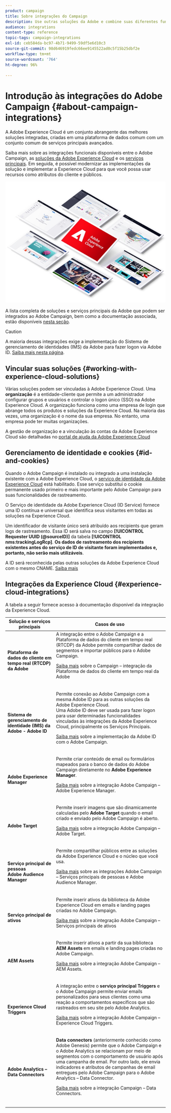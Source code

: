 ```yaml
---
product: campaign
title: Sobre integrações do Campaign
description: Use outras soluções da Adobe e combine suas diferentes funcionalidades com o Campaign.
audience: integrations
content-type: reference
topic-tags: campaign-integrations
exl-id: ceb584da-bc97-4b71-9499-59df5e6d10c3
source-git-commit: 98d646919fedc66ee9145522ad0c5f15b25dbf2e
workflow-type: tm+mt
source-wordcount: '764'
ht-degree: 96%

---
```


# Introdução às integrações do Adobe Campaign {#about-campaign-integrations}

A Adobe Experience Cloud é um conjunto abrangente das melhores soluções integradas, criadas em uma plataforma de dados comum com um conjunto comum de serviços principais avançados.

Saiba mais sobre as integrações funcionais disponíveis entre o Adobe Campaign, as [soluções da Adobe Experience Cloud](https://experienceleague.adobe.com/docs/core-services/interface/marketing-cloud-integrations.html) e os [serviços principais](https://experienceleague.adobe.com/docs/core-services/interface/about-core-services/core-services.html). Em seguida, é possível modernizar as implementações da solução e implementar a Experience Cloud para que você possa usar recursos como atributos do cliente e públicos.

![](assets/ExCloud-solutions.png)

A lista completa de soluções e serviços principais da Adobe que podem ser integrados ao Adobe Campaign, bem como a documentação associada, estão disponíveis [nesta seção](#experience-cloud-integrations).

>[!CAUTION]
>
>A maioria dessas integrações exige a implementação do Sistema de gerenciamento de identidades (IMS) da Adobe para fazer logon via Adobe ID. [Saiba mais nesta página](../../integrations/using/about-adobe-id.md).


## Vincular suas soluções {#working-with-experience-cloud-solutions}

Várias soluções podem ser vinculadas à Adobe Experience Cloud. Uma **organização** é a entidade-cliente que permite a um administrador configurar grupos e usuários e controlar o logon único (SSO) na Adobe Experience Cloud. A organização funciona como uma empresa de login que abrange todos os produtos e soluções da Experience Cloud. Na maioria das vezes, uma organização é o nome da sua empresa. No entanto, uma empresa pode ter muitas organizações.

A gestão de organização e a vinculação às contas da Adobe Experience Cloud são detalhadas no [portal de ajuda da Adobe Experience Cloud](https://experienceleague.adobe.com/docs/core-services/interface/manage-users-and-products/organizations.html?lang=pt-BR)

## Gerenciamento de identidade e cookies {#id-and-cookies}

Quando o Adobe Campaign é instalado ou integrado a uma instalação existente com a Adobe Experience Cloud, o [serviço de identidade da Adobe Experience Cloud](https://experienceleague.adobe.com/docs/id-service/using/home.html) está habilitado. Esse serviço substitui o cookie permanente usado primeiro e mais importante pelo Adobe Campaign para suas funcionalidades de rastreamento.

O Serviço de identidade da Adobe Experience Cloud (ID Service) fornece uma ID contínua e universal que identifica seus visitantes em todas as soluções na Experience Cloud.

Um identificador de visitante único será atribuído aos recipients que geram logs de rastreamento. Essa ID será salva no campo **[!UICONTROL Requester UUID (@sourceID)]** da tabela **[!UICONTROL nms:trackingLogRcp]**. **Os dados de rastreamento dos recipients existentes antes do serviço de ID de visitante foram implementados e, portanto, não serão mais utilizáveis**.

A ID será reconhecida pelas outras soluções da Adobe Experience Cloud com o mesmo CNAME. [Saiba mais](https://experienceleague.adobe.com/docs/id-service/using/reference/analytics-reference/cname.html)

## Integrações da Experience Cloud {#experience-cloud-integrations}

A tabela a seguir fornece acesso à documentação disponível da integração da Experience Cloud.

<table> 
 <thead> 
  <tr> 
   <th> Solução e serviços principais<br /> </th> 
   <th> Casos de uso<br /> </th> 
  </tr> 
 </thead> 
 <tbody> 
  <tr> 
   <td> <strong>Plataforma de dados do cliente em tempo real (RTCDP) da Adobe</strong><br /> </td> 
   <td> A integração entre o Adobe Campaign e a Plataforma de dados do cliente em tempo real (RTCDP) da Adobe permite compartilhar dados de segmentos e importar públicos para o Adobe Campaign.<br /> <p><a href="../../integrations/using/get-started-sources-destinations.md">Saiba mais</a> sobre o Campaign – integração da Plataforma de dados do cliente em tempo real da Adobe</p><br /> </td> 
  </tr> 
  <tr> 
   <td> <strong>Sistema de gerenciamento de identidade (IMS) da Adobe - Adobe ID</strong><br />  </td> 
   <td> Permite conexão ao Adobe Campaign com a mesma Adobe ID para as outras soluções da Adobe Experience Cloud.<br /> Uma Adobe ID deve ser usada para fazer logon para usar determinadas funcionalidades vinculadas às integrações da Adobe Experience Cloud, principalmente os Serviços Principais.<br /> <p><a href="../../integrations/using/about-adobe-id.md">Saiba mais</a> sobre a implementação da Adobe ID com o Adobe Campaign.</p><br /> </td> 
  </tr> 
  <tr> 
   <td> <strong>Adobe Experience Manager</strong><br /> </td> 
   <td> Permite criar conteúdo de email ou formulários mapeados para o banco de dados do Adobe Campaign diretamente no <strong>Adobe Experience Manager</strong>.<br /> <p><a href="../../integrations/using/about-adobe-experience-manager.md">Saiba mais</a> sobre a integração Adobe Campaign – Adobe Experience Manager.</p><br /> </td> 
  </tr> 
  <tr> 
   <td> <strong>Adobe Target</strong><br /> </td> 
   <td> Permite inserir imagens que são dinamicamente calculadas pelo <strong>Adobe Target</strong> quando o email criado e enviado pelo Adobe Campaign é aberto.<br /> <p><a href="../../integrations/using/integrating-with-adobe-target.md">Saiba mais</a> sobre a integração Adobe Campaign – Adobe Target.</p><br /> </td> 
  </tr> 
  <tr> 
   <td> <strong>Serviço principal de pessoas</strong><br /> <strong>Adobe Audience Manager</strong><br /> </td> 
   <td> Permite compartilhar públicos entre as soluções da Adobe Experience Cloud e o núcleo que você usa.<br /> <p><a href="../../integrations/using/sharing-audiences-with-adobe-experience-cloud.md">Saiba mais</a> sobre as integrações Adobe Campaign – Serviços principais de pessoas e Adobe Audience Manager.</p><br /> </td> 
  </tr> 
  <tr> 
   <td> <strong>Serviço principal de ativos</strong><br /> </td> 
   <td> Permite inserir ativos da biblioteca da Adobe Experience Cloud em emails e landing pages criadas no Adobe Campaign.<br /> <p><a href="../../integrations/using/configuring-access-to-assets.md#integrating-with-experience-cloud-assets">Saiba mais</a> sobre a integração Adobe Campaign – Serviços principais de ativos</p><br /> </td> 
  </tr> 
  <tr> 
   <td> <strong>AEM Assets</strong><br /> </td> 
   <td> Permite inserir ativos a partir da sua biblioteca <strong>AEM Assets</strong> em emails e landing pages criadas no Adobe Campaign.<br /> <p><a href="../../integrations/using/configuring-access-to-assets.md#integrating-with-aem-assets">Saiba mais</a> sobre a integração Adobe Campaign – AEM Assets.</p><br /> </td> 
  </tr> 
  <tr> 
   <td> <strong>Experience Cloud Triggers</strong><br /> </td> 
   <td> A integração entre o <strong>serviço principal Triggers</strong> e o Adobe Campaign permite enviar emails personalizados para seus clientes como uma reação a comportamentos específicos que são rastreados em seu site pelo Adobe Analytics.<br /> <p><a href="https://helpx.adobe.com/br/campaign/kb/triggers-and-campaign.html">Saiba mais</a> sobre a integração Adobe Campaign – Experience Cloud Triggers.</p><br /> </td> 
  </tr> 
  <tr> 
   <td> <strong>Adobe Analytics – Data Connectors</strong><br /> </td> 
   <td> <strong>Data connectors</strong> (anteriormente conhecido como Adobe Genesis) permite que o Adobe Campaign e o Adobe Analytics se relacionam por meio de segmentos com o comportamento de usuário após uma campanha de email. Por outro lado, ele envia indicadores e atributos de campanhas de email entregues pelo Adobe Campaign para o Adobe Analytics – Data Connector.<br /> <p><a href="../../platform/using/adobe-analytics-data-connector.md">Saiba mais</a> sobre a integração Campaign – Data Connectors.</p><br /> </td> 
  </tr> 
 </tbody> 
</table>
